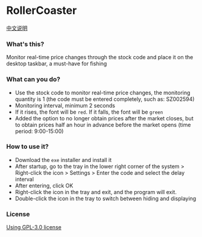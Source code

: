 # RollerCoaster
[中文说明](https://gitee.com/yqbao/roller-coaster/blob/master/README_zh.md)

### What's this?
Monitor real-time price changes through the stock code and place it on the desktop taskbar, a must-have for fishing

### What can you do?
- Use the stock code to monitor real-time price changes, the monitoring quantity is 1 (the code must be entered completely, such as: SZ002594)
- Monitoring interval, minimum 2 seconds
- If it rises, the font will be `red`. If it falls, the font will be `green`
- Added the option to no longer obtain prices after the market closes, but to obtain prices half an hour in advance before the market opens (time period: 9:00-15:00)

### How to use it?
- Download the `exe` installer and install it
- After startup, go to the tray in the lower right corner of the system > Right-click the icon > Settings > Enter the code and select the delay interval
- After entering, click OK
- Right-click the icon in the tray and exit, and the program will exit.
- Double-click the icon in the tray to switch between hiding and displaying

### License
[Using GPL-3.0 license](https://www.gnu.org/licenses/gpl-3.0.html)